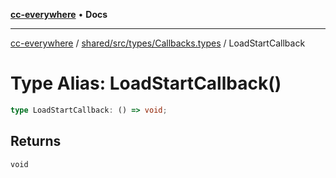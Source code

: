 [**cc-everywhere**](../../../../../index.md) • **Docs**

***

[cc-everywhere](../../../../../index.md) / [shared/src/types/Callbacks.types](../index.md) / LoadStartCallback

# Type Alias: LoadStartCallback()

```ts
type LoadStartCallback: () => void;
```

## Returns

`void`
